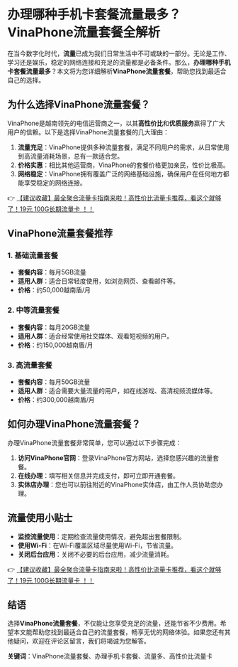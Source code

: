 # 办理哪种手机卡套餐流量最多？VinaPhone流量套餐全解析

在当今数字化时代，**流量**已成为我们日常生活中不可或缺的一部分。无论是工作、学习还是娱乐，稳定的网络连接和充足的流量都是必备条件。那么，**办理哪种手机卡套餐流量最多**？本文将为您详细解析**VinaPhone流量套餐**，帮助您找到最适合自己的选择。

## 为什么选择VinaPhone流量套餐？

VinaPhone是越南领先的电信运营商之一，以其**高性价比**和**优质服务**赢得了广大用户的信赖。以下是选择VinaPhone流量套餐的几大理由：

1. **流量充足**：VinaPhone提供多种流量套餐，满足不同用户的需求，从日常使用到高流量消耗场景，总有一款适合您。
2. **价格实惠**：相比其他运营商，VinaPhone的套餐价格更加亲民，性价比极高。
3. **网络稳定**：VinaPhone拥有覆盖广泛的网络基础设施，确保用户在任何地方都能享受稳定的网络连接。

👉 [【建议收藏】最全聚合流量卡指南来啦！高性价比流量卡推荐，看这个就够了！19元 100G长期流量卡 ！！](https://bit.ly/Liuliangka)

## VinaPhone流量套餐推荐

### 1. 基础流量套餐
- **套餐内容**：每月5GB流量
- **适用人群**：适合日常轻度使用，如浏览网页、查看邮件等。
- **价格**：约50,000越南盾/月

### 2. 中等流量套餐
- **套餐内容**：每月20GB流量
- **适用人群**：适合经常使用社交媒体、观看短视频的用户。
- **价格**：约150,000越南盾/月

### 3. 高流量套餐
- **套餐内容**：每月50GB流量
- **适用人群**：适合需要大量流量的用户，如在线游戏、高清视频流媒体等。
- **价格**：约300,000越南盾/月

## 如何办理VinaPhone流量套餐？

办理VinaPhone流量套餐非常简单，您可以通过以下步骤完成：

1. **访问VinaPhone官网**：登录VinaPhone官方网站，选择您感兴趣的流量套餐。
2. **在线办理**：填写相关信息并完成支付，即可立即开通套餐。
3. **实体店办理**：您也可以前往附近的VinaPhone实体店，由工作人员协助您办理。

## 流量使用小贴士

- **监控流量使用**：定期检查流量使用情况，避免超出套餐限制。
- **使用Wi-Fi**：在Wi-Fi覆盖区域尽量使用Wi-Fi，节省流量。
- **关闭后台应用**：关闭不必要的后台应用，减少流量消耗。

👉 [【建议收藏】最全聚合流量卡指南来啦！高性价比流量卡推荐，看这个就够了！19元 100G长期流量卡 ！！](https://bit.ly/Liuliangka)

## 结语

选择**VinaPhone流量套餐**，不仅能让您享受充足的流量，还能节省不少费用。希望本文能帮助您找到最适合自己的流量套餐，畅享无忧的网络体验。如果您还有其他疑问，欢迎在评论区留言，我们将竭诚为您解答。

**关键词**：VinaPhone流量套餐、办理手机卡套餐、流量多、高性价比流量卡
